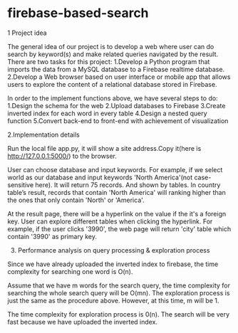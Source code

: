 # firebase-based-search

1 Project idea

The general idea of our project is to develop a web where user can do search by keyword(s) and make related queries navigated by the result.
There are two tasks for this project:
  1.Develop a Python program that imports the data from a MySQL database to a Firebase realtime database.
  2.Develop a Web browser based on user interface or mobile app that allows users to explore the content of a relational database stored in Firebase.

In order to the implement functions above, we have several steps to do: 
  1.Design the schema for the web
  2.Upload databases to Firebase
  3.Create inverted index for each word in every table
  4.Design a nested query function
  5.Convert back-end to front-end with achievement of visualization
  
  
  
  
2.Implementation details

   Run the local file app.py, it will show a site address.Copy it(here is http://127.0.0.1:5000/) to the browser.
 
   User can choose database and input keywords. For example, if we select world as our database and input keywords 'North America'(not case-sensitive here). It will return 75 records. And shown by tables. In country table’s result, records that contain 'North America' will ranking higher than the ones that only contain 'North' or 'America'.
 
   At the result page, there will be a hyperlink on the value if the it's a foreign key. User can explore different tables when clicking the hyperlink. For example, if the user clicks '3990', the web page will return 'city' table which contain '3990' as primary key.




3. Performance analysis on query processing & exploration process

  Since we have already uploaded the inverted index to firebase, the time complexity for searching one word is O(n).

  Assume that we have m words for the search query, the time complexity for searching the whole search query will be O(mn). The exploration process is just the same as the procedure above. However, at this time, m will be 1.
  
  The time complexity for exploration process is 0(n). The search will be very fast because we have uploaded the inverted index.
